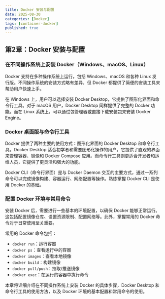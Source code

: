 ```yaml
---
title: Docker 安装与配置
date: 2025-08-30
categories: [Docker]
tags: [container-docker]
published: true
---
```


## 第2章：Docker 安装与配置

### 在不同操作系统上安装 Docker（Windows、macOS、Linux）

Docker 支持在多种操作系统上运行，包括 Windows、macOS 和各种 Linux 发行版。不同操作系统的安装方式略有差异，但 Docker 都提供了简便的安装工具来帮助用户快速上手。

在 Windows 上，用户可以选择安装 Docker Desktop，它提供了图形化界面和命令行工具。对于 macOS 用户，Docker Desktop 同样提供了完整的 Docker 功能。而在 Linux 系统上，可以通过包管理器或直接下载安装包来安装 Docker Engine。

### Docker 桌面版与命令行工具

Docker 提供了两种主要的使用方式：图形化界面的 Docker Desktop 和命令行工具。Docker Desktop 适合初学者和需要图形化操作的用户，它提供了直观的界面来管理容器、镜像和 Docker Compose 应用。而命令行工具则更适合开发者和运维人员，它提供了更灵活和强大的功能。

Docker CLI（命令行界面）是与 Docker Daemon 交互的主要方式，通过一系列命令可以完成镜像构建、容器运行、网络配置等操作。熟练掌握 Docker CLI 是使用 Docker 的基础。

### 配置 Docker 环境与常用命令

安装 Docker 后，需要进行一些基本的环境配置，以确保 Docker 能够正常运行。这包括配置镜像仓库、设置资源限制、配置网络等。此外，掌握常用的 Docker 命令对于日常使用至关重要。

常用的 Docker 命令包括：
- `docker run`：运行容器
- `docker ps`：查看运行中的容器
- `docker images`：查看本地镜像
- `docker build`：构建镜像
- `docker pull/push`：拉取/推送镜像
- `docker exec`：在运行的容器中执行命令

本章将详细介绍在不同操作系统上安装 Docker 的具体步骤，Docker Desktop 和命令行工具的使用方法，以及 Docker 环境的基本配置和常用命令的使用。